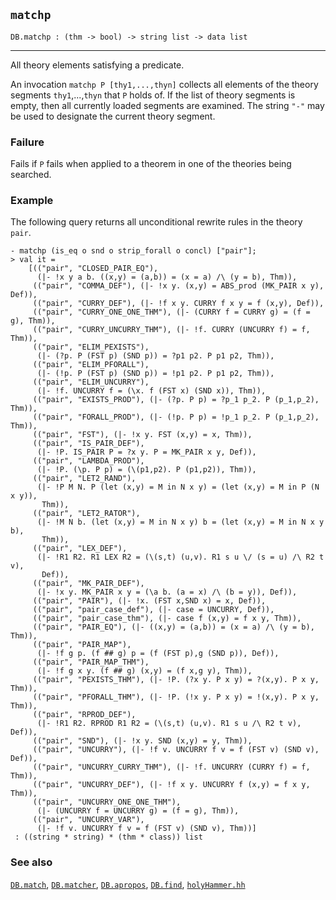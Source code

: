 ## `matchp`

``` hol4
DB.matchp : (thm -> bool) -> string list -> data list
```

------------------------------------------------------------------------

All theory elements satisfying a predicate.

An invocation `matchp P [thy1,...,thyn]` collects all elements of the
theory segments `thy1`,...,`thyn` that `P` holds of. If the list of
theory segments is empty, then all currently loaded segments are
examined. The string `"-"` may be used to designate the current theory
segment.

### Failure

Fails if `P` fails when applied to a theorem in one of the theories
being searched.

### Example

The following query returns all unconditional rewrite rules in the
theory `pair`.

``` hol4
- matchp (is_eq o snd o strip_forall o concl) ["pair"];
> val it =
    [(("pair", "CLOSED_PAIR_EQ"),
      (|- !x y a b. ((x,y) = (a,b)) = (x = a) /\ (y = b), Thm)),
     (("pair", "COMMA_DEF"), (|- !x y. (x,y) = ABS_prod (MK_PAIR x y), Def)),
     (("pair", "CURRY_DEF"), (|- !f x y. CURRY f x y = f (x,y), Def)),
     (("pair", "CURRY_ONE_ONE_THM"), (|- (CURRY f = CURRY g) = (f = g), Thm)),
     (("pair", "CURRY_UNCURRY_THM"), (|- !f. CURRY (UNCURRY f) = f, Thm)),
     (("pair", "ELIM_PEXISTS"),
      (|- (?p. P (FST p) (SND p)) = ?p1 p2. P p1 p2, Thm)),
     (("pair", "ELIM_PFORALL"),
      (|- (!p. P (FST p) (SND p)) = !p1 p2. P p1 p2, Thm)),
     (("pair", "ELIM_UNCURRY"),
      (|- !f. UNCURRY f = (\x. f (FST x) (SND x)), Thm)),
     (("pair", "EXISTS_PROD"), (|- (?p. P p) = ?p_1 p_2. P (p_1,p_2), Thm)),
     (("pair", "FORALL_PROD"), (|- (!p. P p) = !p_1 p_2. P (p_1,p_2), Thm)),
     (("pair", "FST"), (|- !x y. FST (x,y) = x, Thm)),
     (("pair", "IS_PAIR_DEF"),
      (|- !P. IS_PAIR P = ?x y. P = MK_PAIR x y, Def)),
     (("pair", "LAMBDA_PROD"),
      (|- !P. (\p. P p) = (\(p1,p2). P (p1,p2)), Thm)),
     (("pair", "LET2_RAND"),
      (|- !P M N. P (let (x,y) = M in N x y) = (let (x,y) = M in P (N x y)),
       Thm)),
     (("pair", "LET2_RATOR"),
      (|- !M N b. (let (x,y) = M in N x y) b = (let (x,y) = M in N x y b),
       Thm)),
     (("pair", "LEX_DEF"),
      (|- !R1 R2. R1 LEX R2 = (\(s,t) (u,v). R1 s u \/ (s = u) /\ R2 t v),
       Def)),
     (("pair", "MK_PAIR_DEF"),
      (|- !x y. MK_PAIR x y = (\a b. (a = x) /\ (b = y)), Def)),
     (("pair", "PAIR"), (|- !x. (FST x,SND x) = x, Def)),
     (("pair", "pair_case_def"), (|- case = UNCURRY, Def)),
     (("pair", "pair_case_thm"), (|- case f (x,y) = f x y, Thm)),
     (("pair", "PAIR_EQ"), (|- ((x,y) = (a,b)) = (x = a) /\ (y = b), Thm)),
     (("pair", "PAIR_MAP"),
      (|- !f g p. (f ## g) p = (f (FST p),g (SND p)), Def)),
     (("pair", "PAIR_MAP_THM"),
      (|- !f g x y. (f ## g) (x,y) = (f x,g y), Thm)),
     (("pair", "PEXISTS_THM"), (|- !P. (?x y. P x y) = ?(x,y). P x y, Thm)),
     (("pair", "PFORALL_THM"), (|- !P. (!x y. P x y) = !(x,y). P x y, Thm)),
     (("pair", "RPROD_DEF"),
      (|- !R1 R2. RPROD R1 R2 = (\(s,t) (u,v). R1 s u /\ R2 t v), Def)),
     (("pair", "SND"), (|- !x y. SND (x,y) = y, Thm)),
     (("pair", "UNCURRY"), (|- !f v. UNCURRY f v = f (FST v) (SND v), Def)),
     (("pair", "UNCURRY_CURRY_THM"), (|- !f. UNCURRY (CURRY f) = f, Thm)),
     (("pair", "UNCURRY_DEF"), (|- !f x y. UNCURRY f (x,y) = f x y, Thm)),
     (("pair", "UNCURRY_ONE_ONE_THM"),
      (|- (UNCURRY f = UNCURRY g) = (f = g), Thm)),
     (("pair", "UNCURRY_VAR"),
      (|- !f v. UNCURRY f v = f (FST v) (SND v), Thm))]
 : ((string * string) * (thm * class)) list
```

### See also

[`DB.match`](#DB.match), [`DB.matcher`](#DB.matcher),
[`DB.apropos`](#DB.apropos), [`DB.find`](#DB.find),
[`holyHammer.hh`](#holyHammer.hh)
